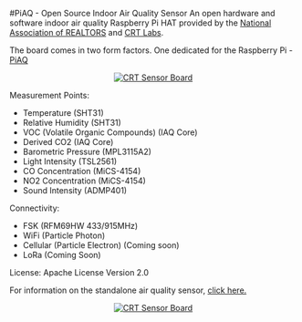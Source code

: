 #PiAQ - Open Source Indoor Air Quality Sensor
An open hardware and software indoor air quality Raspberry Pi HAT provided by the [National Association of REALTORS](http://realtor.org) and [CRT Labs](https://crtlabs.org).

The board comes in two form factors. One dedicated for the Raspberry Pi - [PiAQ](http://piaq.io)

<p align="center">
  <a href="http://piaq.io"><img src="http://piaq.io/wp/images/preview-full-IMG_0117.png" alt="CRT Sensor Board"/></a>
</p>

Measurement Points:

* Temperature (SHT31)
* Relative Humidity (SHT31)
* VOC (Volatile Organic Compounds) (IAQ Core)
* Derived CO2 (IAQ Core)
* Barometric Pressure (MPL3115A2)
* Light Intensity (TSL2561)
* CO Concentration (MiCS-4154)
* NO2 Concentration (MiCS-4154)
* Sound Intensity (ADMP401)

Connectivity:

* FSK (RFM69HW 433/915MHz)
* WiFi (Particle Photon)
* Cellular (Particle Electron) (Coming soon)
* LoRa (Coming Soon)

License:
Apache License Version 2.0

For information on the standalone air quality sensor, <a href="https://github.com/NationalAssociationOfRealtors/IndoorAirQualitySensor">click here.
<p align="center">
  <img src="https://github.com/NationalAssociationOfRealtors/IndoorAirQualitySensor/blob/master/docs/media/v0.3_prototype.jpg" alt="CRT Sensor Board"/>
</p>
</a>
